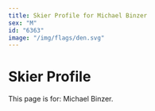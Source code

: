 ```yaml
---
title: Skier Profile for Michael Binzer
sex: "M"
id: "6363"
image: "/img/flags/den.svg" 
---
```


# Skier Profile

This page is for: Michael Binzer.
    